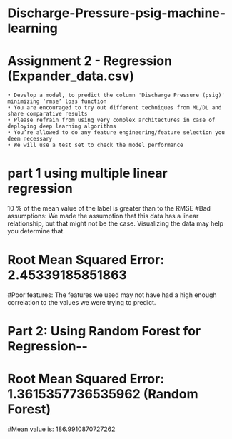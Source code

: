# Discharge-Pressure-psig-machine-learning
# Assignment 2 - Regression (Expander_data.csv)

    • Develop a model, to predict the column 'Discharge Pressure (psig)' minimizing ‘rmse’ loss function
    • You are encouraged to try out different techniques from ML/DL and share comparative results
    • Please refrain from using very complex architectures in case of deploying deep learning algorithms
    • You’re allowed to do any feature engineering/feature selection you deem necessary
    • We will use a test set to check the model performance
# part 1 using multiple linear regression
10 % of the mean value of the label is greater than to the RMSE
#Bad assumptions: We made the assumption that this data has a linear relationship, but that might not be the case. Visualizing the data may help you determine that.

# Root Mean Squared Error: 2.45339185851863
#Poor features: The features we used may not have had a high enough correlation to the values we were trying to predict.

# Part 2: Using Random Forest for Regression--

# Root Mean Squared Error: 1.3615357736535962 (Random Forest)
#Mean value is:  186.9910870727262
